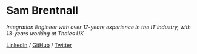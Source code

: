 # Sam Brentnall

_Integration Engineer with over 17-years experience in the IT industry, with 13-years working at Thales UK_ <br>

[LinkedIn](https://www.linkedin.com/in/sam-brentnall-749379aa/) / [GitHub](https://github.com/sambrentnall/) / [Twitter](https://twitter.com/sambrentnall/)